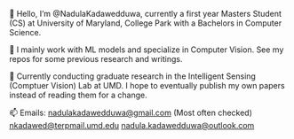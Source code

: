 👋 Hello, I’m @NadulaKadawedduwa, currently a first year Masters Student (CS) at University of Maryland, College Park with a Bachelors in Computer Science.

👀 I mainly work with ML models and specialize in Computer Vision. See my repos for some previous research and writings.

💞️ Currently conducting graduate research in the Intelligent Sensing (Comptuer Vision) Lab at UMD. I hope to eventually publish my own papers instead of reading them for a change.

📫 Emails: nadulakadawedduwa@gmail.com (Most often checked)
            nkadawed@terpmail.umd.edu
            nadula.kadawedduwa@outlook.com
